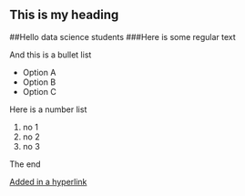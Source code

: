 This is my heading
------------------

##Hello data science students
###Here is some regular text

And this is a bullet list

 - Option A 
 - Option B 
 - Option C

Here is a number list

 1. no 1
 2. no 2
 3. no 3

The end

[Added in a hyperlink][1]


  [1]: http://www.google.com